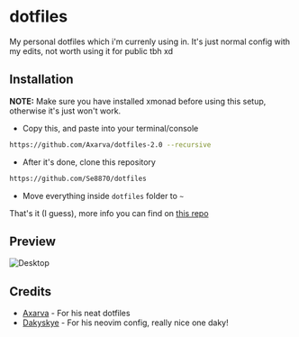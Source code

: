 # dotfiles
My personal dotfiles which i'm currenly using in.
It's just normal config with my edits, not worth using it for public tbh xd

## Installation
**NOTE:** Make sure you have installed xmonad before using this setup, otherwise it's just won't work.

* Copy this, and paste into your terminal/console
```bash
https://github.com/Axarva/dotfiles-2.0 --recursive
```
* After it's done, clone this repository
```bash
https://github.com/Se8870/dotfiles
```
* Move everything inside `dotfiles` folder to `~`

That's it (I guess), more info you can find on [this repo](https://github.com/Axarva/dotfiles-2.0)

## Preview
![Desktop](https://cdn.discordapp.com/attachments/908950869918244884/946222312301162567/unknown.png)

## Credits
* [Axarva](https://github.com/Axarva/) - For his neat dotfiles
* [Dakyskye](https://github.com/dakyskye/) - For his neovim config, really nice one daky!

